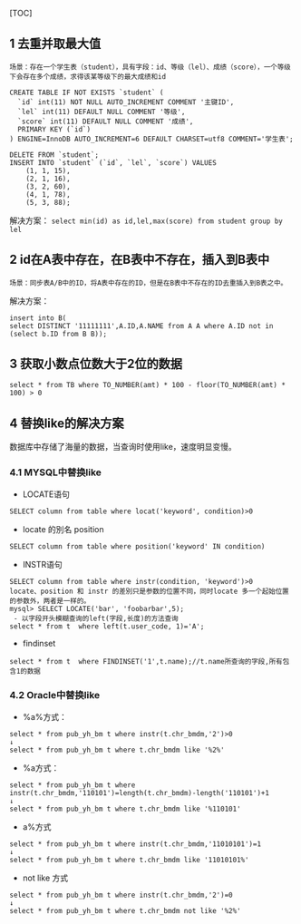 [TOC]

## 1 去重并取最大值
    场景：存在一个学生表（student），具有字段：id、等级（lel）、成绩（score），一个等级下会存在多个成绩，求得该某等级下的最大成绩和id
```
CREATE TABLE IF NOT EXISTS `student` (
  `id` int(11) NOT NULL AUTO_INCREMENT COMMENT '主键ID',
  `lel` int(11) DEFAULT NULL COMMENT '等级',
  `score` int(11) DEFAULT NULL COMMENT '成绩',
  PRIMARY KEY (`id`)
) ENGINE=InnoDB AUTO_INCREMENT=6 DEFAULT CHARSET=utf8 COMMENT='学生表';

DELETE FROM `student`;
INSERT INTO `student` (`id`, `lel`, `score`) VALUES
	(1, 1, 15),
	(2, 1, 16),
	(3, 2, 60),
	(4, 1, 78),
	(5, 3, 88);
```
解决方案：
`select min(id) as id,lel,max(score) from student group by lel`

## 2 id在A表中存在，在B表中不存在，插入到B表中
    场景：同步表A/B中的ID，将A表中存在的ID，但是在B表中不存在的ID去重插入到B表之中。
解决方案：
```
insert into B(
select DISTINCT '11111111',A.ID,A.NAME from A A where A.ID not in (select b.ID from B B));
```
## 3 获取小数点位数大于2位的数据
```
select * from TB where TO_NUMBER(amt) * 100 - floor(TO_NUMBER(amt) * 100) > 0
```
## 4 替换like的解决方案
数据库中存储了海量的数据，当查询时使用like，速度明显变慢。
### 4.1 MYSQL中替换like
 - LOCATE语句
```
SELECT column from table where locat('keyword', condition)>0 
```
 - locate 的別名 position
```
SELECT column from table where position('keyword' IN condition) 
```
 - INSTR语句
```
SELECT column from table where instr(condition, 'keyword')>0 
locate、position 和 instr 的差別只是参数的位置不同，同时locate 多一个起始位置的参数外，两者是一样的。
mysql> SELECT LOCATE('bar', 'foobarbar',5); 
 - 以字段开头模糊查询的left(字段,长度)的方法查询
select * from t  where left(t.user_code, 1)='A';
```
 - findinset
```
select * from t  where FINDINSET('1',t.name);//t.name所查询的字段,所有包含1的数据
```
### 4.2 Oracle中替换like
 - %a%方式：
```
select * from pub_yh_bm t where instr(t.chr_bmdm,'2')>0 
↓
select * from pub_yh_bm t where t.chr_bmdm like '%2%'
```
 - %a方式：
```
select * from pub_yh_bm t where instr(t.chr_bmdm,'110101')=length(t.chr_bmdm)-length('110101')+1
↓
select * from pub_yh_bm t where t.chr_bmdm like '%110101'
```
 - a%方式
```
select * from pub_yh_bm t where instr(t.chr_bmdm,'11010101')=1
↓
select * from pub_yh_bm t where t.chr_bmdm like '11010101%'
```
- not like 方式
```
select * from pub_yh_bm t where instr(t.chr_bmdm,'2')=0 
↓
select * from pub_yh_bm t where t.chr_bmdm not like '%2%'
```

